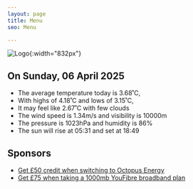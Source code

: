 ```yaml
---
layout: page
title: Menu
seo: Menu

---
```


![Logo](/images/logo.jpg){:width="832px"}

<!-- weather_marker starts -->
## On Sunday, 06 April 2025

- The average temperature today is 3.68˚C,
- With highs of 4.18˚C and lows of 3.15˚C,
- It may feel like 2.67˚C with few clouds
- The wind speed is 1.34m/s and visibility is 10000m
- The pressure is 1023hPa and humidity is 86%
- The sun will rise at 05:31 and set at 18:49

<!-- weather_marker ends -->

## Sponsors

- [Get £50 credit when switching to Octopus Energy](https://bit.ly/3oD1nnS)
- [Get £75 when taking a 1000mb YouFibre broadband plan](https://aklam.io/91zWhU?)



